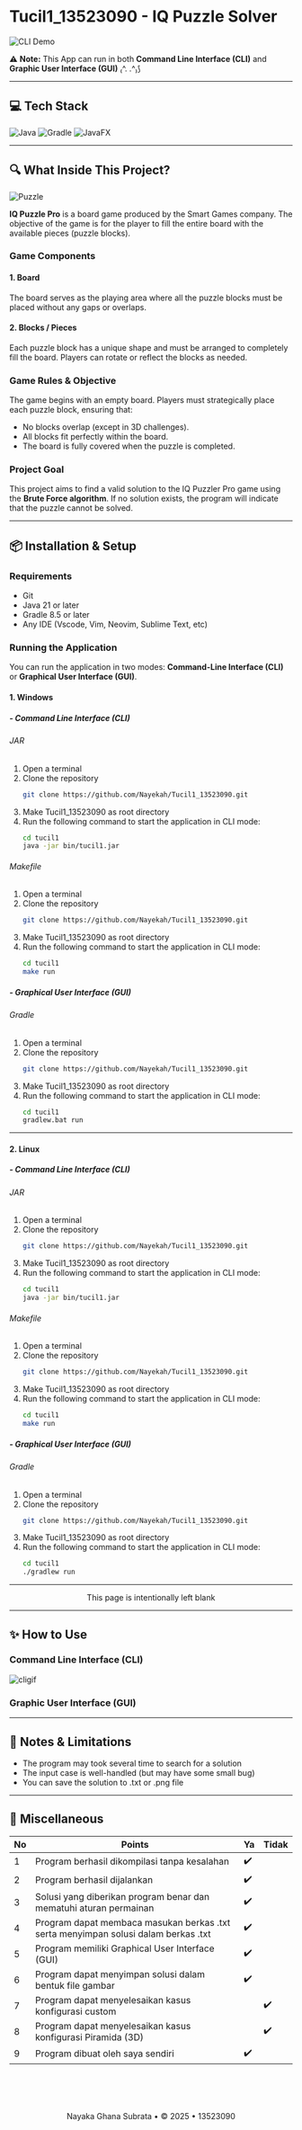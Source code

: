 # Tucil1_13523090 - IQ Puzzle Solver

![CLI Demo](https://i.pinimg.com/originals/1c/ec/60/1cec60b076ed3e42a0a253548370a353.gif)


⚠️ **Note:** This App can run in both **Command Line Interface (CLI)** and **Graphic User Interface (GUI)** ₍^. .^₎⟆

---
## 💻 Tech Stack
![Java](https://img.shields.io/badge/java-%23ED8B00.svg?style=for-the-badge&logo=openjdk&logoColor=white) ![Gradle](https://img.shields.io/badge/Gradle-02303A.svg?style=for-the-badge&logo=Gradle&logoColor=white) ![JavaFX](https://img.shields.io/badge/JavaFX-%23007396.svg?style=for-the-badge&logo=java&logoColor=white)

---
## 🔍 What Inside This Project?
![Puzzle](https://m.media-amazon.com/images/I/61ALalScvjL.jpg)

**IQ Puzzle Pro** is a board game produced by the Smart Games company. The objective of the game is for the player to fill the entire board with the available pieces (puzzle blocks).
### Game Components

#### 1. Board
The board serves as the playing area where all the puzzle blocks must be placed without any gaps or overlaps.

#### 2. Blocks / Pieces
Each puzzle block has a unique shape and must be arranged to completely fill the board. Players can rotate or reflect the blocks as needed.

### Game Rules & Objective
The game begins with an empty board. Players must strategically place each puzzle block, ensuring that:
- No blocks overlap (except in 3D challenges).
- All blocks fit perfectly within the board.
- The board is fully covered when the puzzle is completed.

### Project Goal
This project aims to find a valid solution to the IQ Puzzler Pro game using the **Brute Force algorithm**. If no solution exists, the program will indicate that the puzzle cannot be solved.


---

## 📦 Installation & Setup

### Requirements
- Git
- Java 21 or later
- Gradle 8.5 or later
- Any IDE (Vscode, Vim, Neovim, Sublime Text, etc)

### Running the Application

You can run the application in two modes: **Command-Line Interface (CLI)** or **Graphical User Interface (GUI)**.

#### **1. Windows**
##### **- Command Line Interface (CLI)**
###### JAR
1. Open a terminal
2. Clone the repository
      ```bash
   git clone https://github.com/Nayekah/Tucil1_13523090.git
   ```
3. Make Tucil1_13523090 as root directory
4. Run the following command to start the application in CLI mode:
   ```bash
   cd tucil1
   java -jar bin/tucil1.jar
   ```

###### Makefile
1. Open a terminal
2. Clone the repository
      ```bash
   git clone https://github.com/Nayekah/Tucil1_13523090.git
   ```
3. Make Tucil1_13523090 as root directory
4. Run the following command to start the application in CLI mode:
   ```bash
   cd tucil1
   make run
   ```

##### **- Graphical User Interface (GUI)**
###### Gradle
1. Open a terminal
2. Clone the repository
      ```bash
   git clone https://github.com/Nayekah/Tucil1_13523090.git
   ```
3. Make Tucil1_13523090 as root directory
4. Run the following command to start the application in CLI mode:
   ```bash
   cd tucil1
   gradlew.bat run
   ```
---

#### **2. Linux**
##### **- Command Line Interface (CLI)**
###### JAR
1. Open a terminal
2. Clone the repository
      ```bash
   git clone https://github.com/Nayekah/Tucil1_13523090.git
   ```
3. Make Tucil1_13523090 as root directory
4. Run the following command to start the application in CLI mode:
   ```bash
   cd tucil1
   java -jar bin/tucil1.jar
   ```

###### Makefile
1. Open a terminal
2. Clone the repository
      ```bash
   git clone https://github.com/Nayekah/Tucil1_13523090.git
   ```
3. Make Tucil1_13523090 as root directory
4. Run the following command to start the application in CLI mode:
   ```bash
   cd tucil1
   make run
   ```

##### **- Graphical User Interface (GUI)**
###### Gradle
1. Open a terminal
2. Clone the repository
      ```bash
   git clone https://github.com/Nayekah/Tucil1_13523090.git
   ```
3. Make Tucil1_13523090 as root directory
4. Run the following command to start the application in CLI mode:
   ```bash
   cd tucil1
   ./gradlew run
   ```
---

<div align="center">
This page is intentionally left blank
</div>

---

## ✨ How to Use

### Command Line Interface (CLI)
![cligif](https://raw.githubusercontent.com/Nayekah/Tucil1_13523090/main/tucil1/etc/cli.gif)

### Graphic User Interface (GUI)

---


## 📝 Notes & Limitations
- The program may took several time to search for a solution
- The input case is well-handled (but may have some small bug)
- You can save the solution to .txt or .png file
  
---

## 📃 Miscellaneous
| No | Points | Ya | Tidak |
| --- | --- | --- | --- |
| 1 | Program berhasil dikompilasi tanpa kesalahan | ✔️ | |
| 2 | Program berhasil dijalankan | ✔️ | |
| 3 | Solusi yang diberikan program benar dan mematuhi aturan permainan | ✔️ | |
| 4 | Program dapat membaca masukan berkas .txt serta menyimpan solusi dalam berkas .txt| ✔️ | |
| 5 | Program memiliki Graphical User Interface (GUI) | ✔️ | |
| 6 | Program dapat menyimpan solusi dalam bentuk file gambar | ✔️ | |
| 7 | Program dapat menyelesaikan kasus konfigurasi custom | | ✔️ |
| 8 | Program dapat menyelesaikan kasus konfigurasi Piramida (3D) | | ✔️ |
| 9 | Program dibuat oleh saya sendiri | ✔️ | |

<br/>
<br/>
<br/>
<br/>

<div align="center">
Nayaka Ghana Subrata • © 2025 • 13523090
</div>

